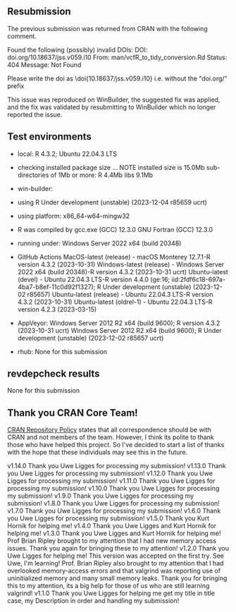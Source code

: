 
## Resubmission
The previous submission was returned from CRAN with the following comment.

Found the following (possibly) invalid DOIs:
   DOI: doi.org/10.18637/jss.v059.i10
     From: man/vcfR_to_tidy_conversion.Rd
     Status: 404
     Message: Not Found

Please write the doi as
\doi{10.18637/jss.v059.i10}
i.e. without the "doi.org/" prefix

This issue was reproduced on WinBuilder, the suggested fix was applied, and the fix was validated by resubmitting to WinBuilder which no longer reported the issue.


## Test environments

* local:
R 4.3.2; Ubuntu 22.04.3 LTS
* checking installed package size ... NOTE
  installed size is 15.0Mb
  sub-directories of 1Mb or more:
    R      4.4Mb
    libs   9.1Mb

* win-builder:
* using R Under development (unstable) (2023-12-04 r85659 ucrt)
* using platform: x86_64-w64-mingw32
* R was compiled by
    gcc.exe (GCC) 12.3.0
    GNU Fortran (GCC) 12.3.0
* running under: Windows Server 2022 x64 (build 20348)

* GitHub Actions
MacOS-latest (release) - macOS Monterey 12.7.1-R version 4.3.2 (2023-10-31)
Windows-latest (release) - Windows Server 2022 x64 (build 20348)-R version 4.3.2 (2023-10-31 ucrt)
Ubuntu-latest (devel) - Ubuntu 22.04.3 LTS-R version 4.4.0 (ge:16; iid:2fdf6c18-697a-4ba7-b8ef-11c0d92f1327); R Under development (unstable) (2023-12-02 r85657)
Ubuntu-latest (release) - Ubuntu 22.04.3 LTS-R version 4.3.2 (2023-10-31)
Ubuntu-latest (oldrel-1) - Ubuntu 22.04.3 LTS-R version 4.2.3 (2023-03-15)

* AppVeyor:
Windows Server 2012 R2 x64 (build 9600); R version 4.3.2 (2023-10-31 ucrt)
Windows Server 2012 R2 x64 (build 9600); R Under development (unstable) (2023-12-02 r85657 ucrt)

* rhub:
None for this submission

## revdepcheck results
None for this submission


## Thank you CRAN Core Team!

[CRAN Repository Policy](https://cran.r-project.org/web/packages/policies.html) states that all correspondence should be with CRAN and not members of the team.
However, I think its polite to thank those who have helped this project.
So I've decided to start a list of thanks with the hope that these individuals may see this in the future.

v1.14.0 Thank you Uwe Ligges for processing my submission!
v1.13.0 Thank you Uwe Ligges for processing my submission!
v1.12.0 Thank you Uwe Ligges for processing my submission!
v1.11.0 Thank you Uwe Ligges for processing my submission!
v1.10.0 Thank you Uwe Ligges for processing my submission!
v1.9.0 Thank you Uwe Ligges for processing my submission!
v1.8.0 Thank you Uwe Ligges for processing my submission!
v1.7.0 Thank you Uwe Ligges for processing my submission!
v1.6.0 Thank you Uwe Ligges for processing my submission!
v1.5.0 Thank you Kurt Hornik for helping me!
v1.4.0 Thank you Uwe Ligges and Kurt Hornik for helping me!
v1.3.0 Thank you Uwe Ligges and Kurt Hornik for helping me!
Prof Brian Ripley brought to my attention that I had new memory access issues.
Thank you again for bringing these to my attention!
v1.2.0 Thank you Uwe Ligges for helping me!
This version was accepted on the first try.
See Uwe, I'm learning!
Prof. Brian Ripley also brought to my attention that I had overlooked memory-access errors and that valgrind was reporting use of uninitialized memory and many small memory leaks.
Thank you for bringing this to my attention, its a big help for those of us who are still learning valgrind!
v1.1.0 Thank you Uwe Ligges for helping me get my title in title case, my Description in order and handling my submission!

